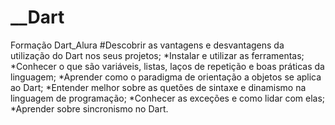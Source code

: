 # __Dart
Formação Dart_Alura
#Descobrir as vantagens e desvantagens da utilização do Dart nos seus projetos;
*Instalar e utilizar as ferramentas;
*Conhecer o que são variáveis, listas, laços de repetição e boas práticas da linguagem;
*Aprender como o paradigma de orientação a objetos se aplica ao Dart;
*Entender melhor sobre as quetões de sintaxe e dinamismo na linguagem de programação;
*Conhecer as exceções e como lidar com elas;
*Aprender sobre sincronismo no Dart.


